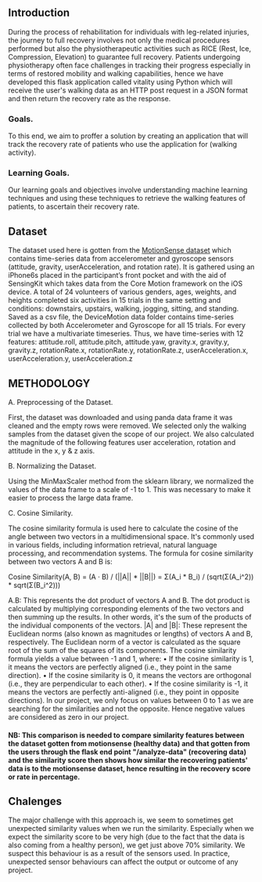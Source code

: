 ## Introduction
During the process of rehabilitation for individuals with leg-related injuries, the journey to full recovery involves not only the medical procedures performed but also the physiotherapeutic activities such as RICE (Rest, Ice, Compression, Elevation) to guarantee full recovery. Patients undergoing physiotherapy often face challenges in tracking
their progress especially in terms of restored mobility and walking capabilities, hence we have developed this flask application called vitality using Python which will receive the user's walking data as an HTTP post request in a JSON format and then return the recovery rate as the response.

### Goals.
To this end, we aim to proffer a solution by creating an application that will track the recovery rate of patients who use the application for (walking activity).

### Learning Goals.
Our learning goals and objectives involve understanding machine learning techniques and using these techniques to retrieve the walking features of patients, to ascertain
their recovery rate.

## Dataset
The dataset used here is gotten from the [MotionSense dataset](https://www.kaggle.com/datasets/malekzadeh/motionsense-dataset) which contains time-series data from accelerometer and gyroscope sensors (attitude, gravity, userAcceleration, and rotation rate). It is gathered using an iPhone6s placed in the participant’s front pocket and with the aid of SensingKit which takes data from the Core Motion framework on the iOS device. A total of 24 volunteers of various genders, ages, weights, and heights completed six activities in 15 trials in the same
setting and conditions: downstairs, upstairs, walking, jogging, sitting, and standing. Saved as a csv file, the DeviceMotion data folder contains time-series collected by both Accelerometer and Gyroscope for all 15 trials. For every trial we have a multivariate timeseries. Thus, we have time-series with 12 features:
attitude.roll, attitude.pitch, attitude.yaw, gravity.x, gravity.y, gravity.z, rotationRate.x, rotationRate.y, rotationRate.z, userAcceleration.x, userAcceleration.y, userAcceleration.z

## METHODOLOGY
A. Preprocessing of the Dataset.

First, the dataset was downloaded and using panda data frame it was cleaned and the empty rows were removed. We selected only the walking samples from the dataset given the scope of our project. We also calculated the magnitude of the following features user acceleration, rotation and attitude in the x, y & z axis.

B. Normalizing the Dataset.

Using the MinMaxScaler method from the sklearn library, we normalized the values of the data frame to a scale of -1 to 1. This was necessary to make it easier to process the large data frame.

C. Cosine Similarity.

The cosine similarity formula is used here to calculate the cosine of the angle between two vectors in a multidimensional space. It's commonly used in various fields, including information retrieval, natural language processing, and recommendation systems. The formula for cosine similarity between two vectors A and B is:

Cosine Similarity(A, B) = (A · B) / (||A|| * ||B||) = Σ(A_i * B_i) / (sqrt(Σ(A_i^2)) * sqrt(Σ(B_i^2)))

A.B: This represents the dot product of vectors A and B. The dot product is calculated by multiplying corresponding elements of the two vectors and then summing up the results. In other words, it's the sum of the products of the individual components of the vectors. |A| and |B|: These represent the Euclidean norms (also known as magnitudes or lengths) of vectors A and B, respectively. The Euclidean norm of a vector is calculated as the square root of the sum of the squares of its components. The cosine similarity formula yields a value between -1 and
1, where:
• If the cosine similarity is 1, it means the vectors are perfectly aligned (i.e., they point in the same direction).
• If the cosine similarity is 0, it means the vectors are orthogonal (i.e., they are perpendicular to each other).
• If the cosine similarity is -1, it means the vectors are perfectly anti-aligned (i.e., they point in opposite
directions).
In our project, we only focus on values between 0 to 1 as we are searching for the similarities and not the opposite. Hence negative values are considered as zero in our project.
#### NB: This comparison is needed to compare similarity features between the dataset gotten from motionsense (healthy data) and that gotten from the users through the flask end point "/analyze-data" (recovering data) and the similarity score then shows how similar the recovering patients' data is to the motionsense dataset, hence resulting in the recovery score or rate in percentage.

## Chalenges
The major challenge with this approach is, we seem to sometimes get unexpected similarity values when we run the similarity. Especially when we expect the similarity score to be very high (due to the fact that the data is also coming from a healthy person), we get just above 70% similarity. We suspect this behaviour is as a result of the sensors used. In practice, unexpected sensor behaviours can affect the output or outcome of any project.
